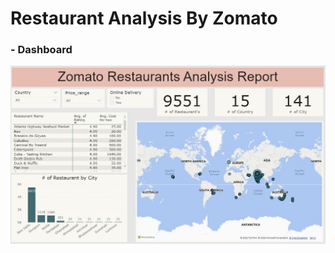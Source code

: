 # Restaurant Analysis By Zomato

### - Dashboard
![alt tag](https://github.com/sahilpatni95/Data-Analytics-Bootcamp/blob/main/Coursathon%20Challenges/Restaurant/Zomato_report.JPG)

